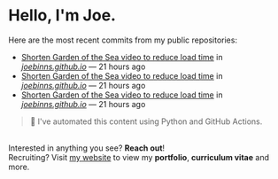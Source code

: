 # Hello, I'm Joe.
Here are the most recent commits from my public repositories:<br>
<!--activity_section_start-->
- [Shorten Garden of the Sea video to reduce load time](https://github.com/joebinns/joebinns.github.io/commit/d65af3e16ef23d8b1d53c82271bed9c055d69019) in [*joebinns.github.io*](https://github.com/joebinns/joebinns.github.io) — 21 hours ago
- [Shorten Garden of the Sea video to reduce load time](https://github.com/joebinns/joebinns.github.io/commit/8a69d12f8f0bbd4241c2e7c7afa1102bf3282df3) in [*joebinns.github.io*](https://github.com/joebinns/joebinns.github.io) — 21 hours ago
- [Shorten Garden of the Sea video to reduce load time](https://github.com/joebinns/joebinns.github.io/commit/09057d6a3cbfbc0dc88b1c64e4a26a7c55ff6d33) in [*joebinns.github.io*](https://github.com/joebinns/joebinns.github.io) — 21 hours ago
<!--activity_section_end-->
> 🚀 I've automated this content using Python  and GitHub Actions.

<br>Interested in anything you see? **Reach out**!<br>
Recruiting? Visit [my website](https://joebinns.com/) to view my **portfolio**, **curriculum vitae** and more.
